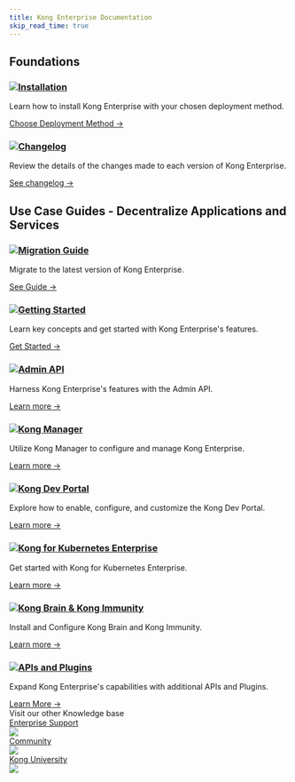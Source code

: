 ```yaml
---
title: Kong Enterprise Documentation
skip_read_time: true
---
```


<div class="docs-grid">

  <h2 class="docs-grid-section-title">Foundations</h2>

  <div class="docs-grid-block">
    <h3><img src="/assets/images/icons/documentation/icn-window.svg" /><a href="/enterprise/{{page.kong_version}}/deployment/installation/overview">Installation</a></h3>
    <p>Learn how to install Kong Enterprise with your chosen deployment method.</p>
    <a href="/enterprise/{{page.kong_version}}/deployment/installation/overview">Choose Deployment Method &rarr;</a>
  </div>

  <div class="docs-grid-block">
    <h3><img src="/assets/images/icons/documentation/icn-window.svg" /><a target="_blank" href="/enterprise/changelog">Changelog</a></h3>
    <p>Review the details of the changes made to each version of Kong Enterprise.</p>
    <a target="_blank" href="/enterprise/changelog/">See changelog &rarr;</a>
  </div>
  
  <h2 class="docs-grid-section-title">Use Case Guides - Decentralize Applications and Services</h2>

  <div class="docs-grid-block">
    <h3><img src="/assets/images/icons/documentation/icn-window.svg" /><a href="/enterprise/{{page.kong_version}}/deployment/migrations">Migration Guide</a></h3>
    <p>Migrate to the latest version of Kong Enterprise.</p>
    <a href="/enterprise/{{page.kong_version}}/deployment/migrations/">See Guide &rarr;</a>
  </div>

  <div class="docs-grid-block">
    <h3><img src="/assets/images/icons/documentation/icn-window.svg" /><a href="/enterprise/{{page.kong_version}}/getting-started">Getting Started</a></h3>
    <p>Learn key concepts and get started with Kong Enterprise's features.</p>
    <a href="/enterprise/{{page.kong_version}}/getting-started">Get Started &rarr;</a>
  </div>

  <div class="docs-grid-block">
    <h3><img src="/assets/images/icons/documentation/icn-window.svg" /><a href="/enterprise/{{page.kong_version}}/admin-api">Admin API</a></h3>
    <p>Harness Kong Enterprise's features with the Admin API.</p>
    <a href="/enterprise/{{page.kong_version}}/admin-api">Learn more &rarr;</a>
  </div>

  <div class="docs-grid-block">
    <h3><img src="/assets/images/icons/documentation/icn-window.svg" /><a href="/enterprise/{{page.kong_version}}/kong-manager/overview">Kong Manager</a></h3>
    <p>Utilize Kong Manager to configure and manage Kong Enterprise.</p>
    <a href="/enterprise/{{page.kong_version}}/kong-manager/overview">Learn more &rarr;</a>
  </div>

  <div class="docs-grid-block">
    <h3><img src="/assets/images/icons/documentation/icn-window.svg" /><a href="/enterprise/{{page.kong_version}}/developer-portal/introduction">Kong Dev Portal</a></h3>
    <p>Explore how to enable, configure, and customize the Kong Dev Portal.</p>
    <a href="/enterprise/{{page.kong_version}}/developer-portal/introduction">Learn more &rarr;</a>
  </div>

  <div class="docs-grid-block">
    <h3><img src="/assets/images/icons/documentation/icn-window.svg" /><a href="/enterprise/{{page.kong_version}}/kong-for-kubernetes/">Kong for Kubernetes Enterprise</a></h3>
    <p>Get started with Kong for Kubernetes Enterprise.</p>
    <a href="/enterprise/{{page.kong_version}}/kong-for-kubernetes/">Learn more &rarr;</a>
  </div>

  <div class="docs-grid-block">
    <h3><img src="/assets/images/icons/documentation/icn-window.svg" /><a href="/enterprise/{{page.kong_version}}/brain-immunity/install-configure">Kong Brain & Kong Immunity</a></h3>
    <p>Install and Configure Kong Brain and Kong Immunity.</p>
    <a href="/enterprise/{{page.kong_version}}/brain-immunity/install-configure">Learn more &rarr;</a>
  </div>

  <div class="docs-grid-block">
    <h3><img src="/assets/images/icons/documentation/icn-window.svg" /><a href="/hub">APIs and Plugins</a></h3>
    <p>Expand Kong Enterprise's capabilities with additional APIs and Plugins.</p>
    <a href="/hub">Learn More &rarr;</a>
  </div>

</div>

<div class="knowledge-base-section">
    <div class="knowledge-base-section-title">Visit our other Knowledge base</div>
    <div class="knowledge-base-links">
        <a class="knowledge-base-link" href="https://support.konghq.com/" target="_blank">
            <div class="knowledge-base-link-title">Enterprise Support</div>
            <img src="/assets/images/icons/documentation/icn-documentation.svg" />
        </a>
        <a class="knowledge-base-link" href="https://discuss.konghq.com/" target="_blank">
            <div class="knowledge-base-link-title">Community</div>
            <img src="/assets/images/icons/documentation/icn-kongnation-md.svg" />
        </a>
        <a class="knowledge-base-link" href="https://learn.konghq.com/account/login/" target="_blank">
            <div class="knowledge-base-link-title">Kong University</div>
            <img src="/assets/images/icons/documentation/icn-learning.svg" />
        </a>
    </div>
</div>
